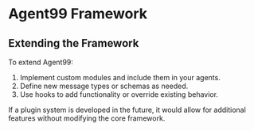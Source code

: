 # Agent99 Framework

## Extending the Framework

To extend Agent99:

1. Implement custom modules and include them in your agents.
2. Define new message types or schemas as needed.
3. Use hooks to add functionality or override existing behavior.

If a plugin system is developed in the future, it would allow for additional features without modifying the core framework.
